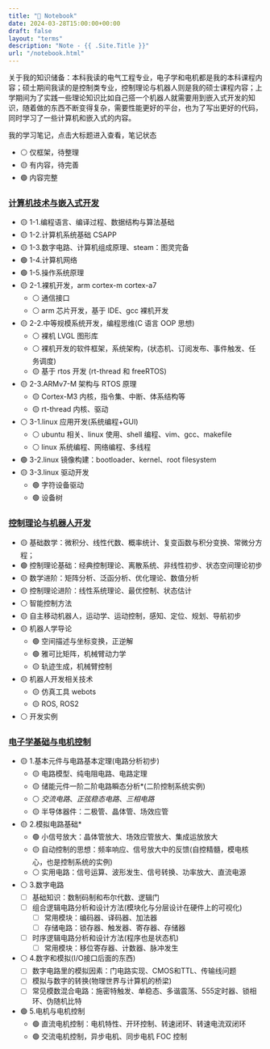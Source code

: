 ```yaml
---
title: "📝 Notebook"
date: 2024-03-28T15:00:00+00:00
draft: false
layout: "terms"
description: "Note - {{ .Site.Title }}"
url: "/notebook.html"
---
```


关于我的知识储备：本科我读的电气工程专业，电子学和电机都是我的本科课程内容；硕士期间我读的是控制类专业，控制理论与机器人则是我的硕士课程内容；上学期间为了实践一些理论知识比如自己搭一个机器人就需要用到嵌入式开发的知识，随着做的东西不断变得复杂，需要性能更好的平台，也为了写出更好的代码，同时学习了一些计算机和嵌入式的内容。

我的学习笔记，点击大标题进入查看，笔记状态
- ⚪ 仅框架，待整理
- 🟡 有内容，待完善
- 🟢 内容完整

### [**计算机技术与嵌入式开发**](https://embedded.xym.work)
- 🟡 1-1.编程语言、编译过程、数据结构与算法基础
- 🟡 1-2.计算机系统基础 CSAPP
- 🟡 1-3.数字电路、计算机组成原理、steam：图灵完备
- 🟢 1-4.计算机网络
- 🟢 1-5.操作系统原理
- 🟡 2-1.裸机开发，arm cortex-m cortex-a7
  - ⚪ 通信接口
  - ⚪ arm 芯片开发，基于 IDE、gcc 裸机开发
- 🟡 2-2.中等规模系统开发，编程思维(C 语言 OOP 思想)
  - ⚪ 裸机 LVGL 图形库
  - ⚪ 裸机开发的软件框架，系统架构，(状态机、订阅发布、事件触发、任务调度)
  - 🟡 基于 rtos 开发 (rt-thread 和 freeRTOS)
- 🟡 2-3.ARMv7-M 架构与 RTOS 原理
  - 🟡 Cortex-M3 内核，指令集、中断、体系结构等
  - 🟡 rt-thread 内核、驱动
- ⚪ 3-1.linux 应用开发(系统编程+GUI)
  - ⚪ ubuntu 相关、linux 使用、shell 编程、vim、gcc、makefile
  - ⚪ linux 系统编程、网络编程、多线程
- 🟢 3-2.linux 镜像构建：bootloader、kernel、root filesystem
- 🟡 3-3.linux 驱动开发
  - 🟢 字符设备驱动
  - 🟢 设备树

### [**控制理论与机器人开发**](https://control.xym.work)
- 🟡 基础数学：微积分、线性代数、概率统计、复变函数与积分变换、常微分方程；
- 🟢 控制理论基础：经典控制理论、离散系统、非线性初步、状态空间理论初步
- 🟡 数学进阶：矩阵分析、泛函分析、优化理论、数值分析
- 🟡 控制理论进阶：线性系统理论、最优控制、状态估计
- ⚪ 智能控制方法
- 🟡 自主移动机器人，运动学、运动控制，感知、定位、规划、导航初步
- 🟡 机器人学导论
  - 🟢 空间描述与坐标变换，正逆解
  - 🟢 雅可比矩阵，机械臂动力学
  - 🟡 轨迹生成，机械臂控制
- 🟡 机器人开发相关技术
  - 🟡 仿真工具 webots
  - 🟡 ROS, ROS2
- ⚪ 开发实例

### [**电子学基础与电机控制**](https://electronics.xym.work)
- 🟡 1.基本元件与电路基本定理(电路分析初步)
  - 🟡 电路模型、纯电阻电路、电路定理
  - 🟡 储能元件一阶二阶电路瞬态分析*(二阶控制系统实例)
  - ⚪ *交流电路*、*正弦稳态电路*、*三相电路*
  - 🟡 半导体器件：二极管、晶体管、场效应管
- 🟡 2.模拟电路基础*
  - 🟢 小信号放大：晶体管放大、场效应管放大、集成运放放大
  - 🟡 自动控制的思想：频率响应、信号放大中的反馈(自控精髓，模电核心，也是控制系统的实例)
  - ⚪ 实用电路：信号运算、波形发生、信号转换、功率放大、直流电源
- ⚪ 3.数字电路
    - [ ] 基础知识：数制码制和布尔代数、逻辑门
    - [ ] 组合逻辑电路分析和设计方法(模块化与分层设计在硬件上的可视化)
      - [ ] 常用模块：编码器、译码器、加法器
      - [ ] 存储电路：锁存器、触发器、寄存器、存储器
    - [ ] 时序逻辑电路分析和设计方法(程序也是状态机)
      - [ ] 常用模块：移位寄存器、计数器、脉冲发生
- ⚪ 4.数字和模拟(I/O接口后面的东西)
  - [ ] 数字电路里的模拟因素：门电路实现、CMOS和TTL、传输线问题
  - [ ] 模拟与数字的转换(物理世界与计算机的桥梁)
  - [ ] 常见模数混合电路：施密特触发、单稳态、多谐震荡、555定时器、锁相环、伪随机比特
- 🟢 5.电机与电机控制
  - 🟢 直流电机控制：电机特性、开环控制、转速闭环、转速电流双闭环
  - 🟢 交流电机控制，异步电机、同步电机 FOC 控制


